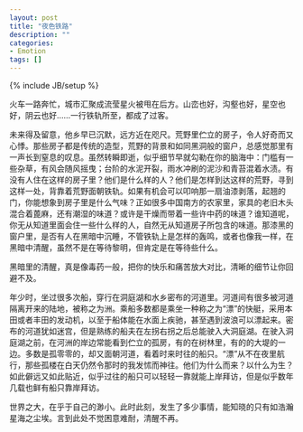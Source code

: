 ```yaml
---
layout: post
title: "夜色铁路"
description: ""
categories: 
- Emotion
tags: []
---
```

{% include JB/setup %}

火车一路奔忙，城市汇聚成流莹星火被甩在后方。山峦也好，沟壑也好，星空也好，阴云也好……一行铁轨所至，都成了过客。

未来得及留意，他乡早已沉默，远方近在咫尺。荒野里伫立的房子，令人好奇而又心悸。那些房子都是传统的造型，荒野的背景和如同黑洞般的窗户，总感觉那里有一声长到窒息的叹息。虽然转瞬即逝，似乎细节早就勾勒在你的脑海中：门槛有一些杂草，有风会随风摇曳；台阶的水泥开裂，雨水冲刷的泥沙和青苔混着水渍。有没有人住在这样的房子里？他们是什么样的人？他们是怎样到达这样的荒野，寻到这样一处，背靠着荒野面朝铁轨。如果有机会可以叩响那一扇油漆剥落，起翘的门，你能想象到房子里是什么气味？正如很多中国南方的农家里，家具的老旧木头混合着蓖麻，还有潮湿的味道？或许是干燥而带着一些许中药的味道？谁知道呢，你无从知道里面会住一些什么样的人，自然无从知道房子所包含的味道。那漆黑的窗户里，是否有人在黑暗中沉睡，不管铁轨上是怎样的轰鸣，或者也像我一样，在黑暗中清醒，虽然不是在等待黎明，但肯定是在等待些什么。

黑暗里的清醒，真是像毒药一般，把你的快乐和痛苦放大对比，清晰的细节让你回避不及。

年少时，坐过很多次船，穿行在洞庭湖和水乡密布的河道里。河道间有很多被河道隔离开来的陆地，被称之为洲。乘船多数都是乘坐一种称之为“漂”的快艇，采用本田或者丰田的发动机，以至于船体能在水面上疾驰，甚至遇到波浪可以漂起来。密布的河道犹如迷宫，但是熟练的船夫在左拐右拐之后总能驶入大洞庭湖。在驶入洞庭湖之前，在河洲的岸边常能看到伫立的孤房，有的在树林里，有的的大堤的一边。多数是孤零零的，却又面朝河道，看着时来时往的船只。“漂”从不在夜里航行，那些孤楼在白天仍然令那时的我发怵而神往。他们为什么而来？以什么为生？如此僻远又如此贴近，似乎过往的船只可以轻轻一靠就能上岸拜访，但是似乎数年几载也鲜有船只靠岸拜访。

世界之大，在乎于自己的渺小。此时此刻，发生了多少事情，能知晓的只有如浩瀚星海之尘埃。言到此处不觉困意难耐，清醒不再。

